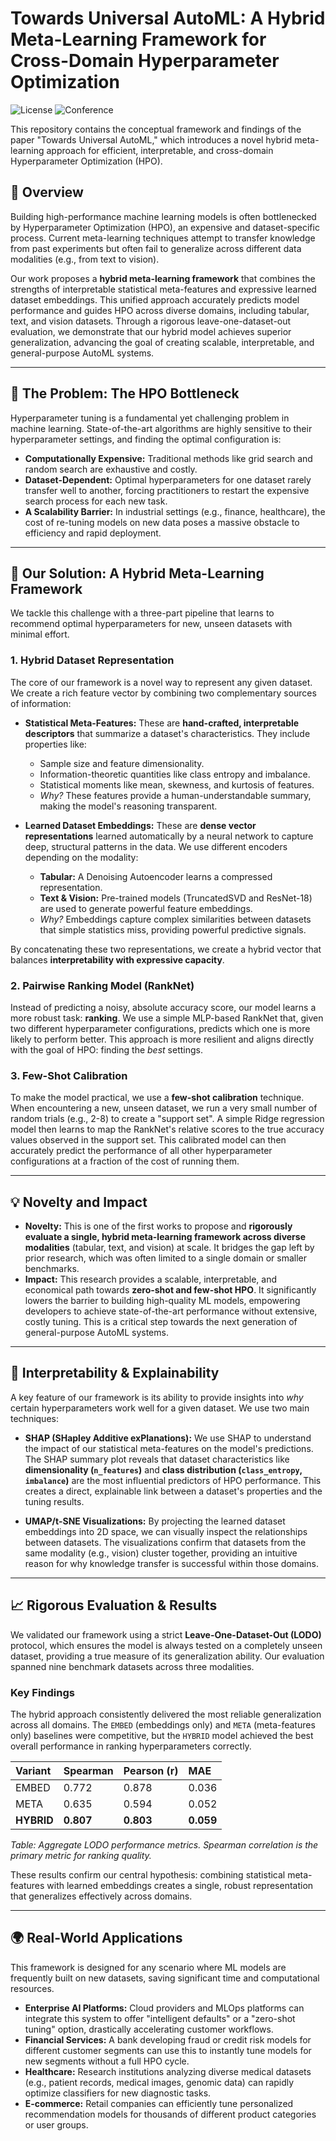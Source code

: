# Towards Universal AutoML: A Hybrid Meta-Learning Framework for Cross-Domain Hyperparameter Optimization
![License](https://img.shields.io/badge/license-MIT-blue)
![Conference](https://img.shields.io/badge/Conference-CODS_COMAD_'25-purple)

This repository contains the conceptual framework and findings of the paper "Towards Universal AutoML," which introduces a novel hybrid meta-learning approach for efficient, interpretable, and cross-domain Hyperparameter Optimization (HPO).

## 📝 Overview

Building high-performance machine learning models is often bottlenecked by Hyperparameter Optimization (HPO), an expensive and dataset-specific process. Current meta-learning techniques attempt to transfer knowledge from past experiments but often fail to generalize across different data modalities (e.g., from text to vision).

Our work proposes a **hybrid meta-learning framework** that combines the strengths of interpretable statistical meta-features and expressive learned dataset embeddings. This unified approach accurately predicts model performance and guides HPO across diverse domains, including tabular, text, and vision datasets. Through a rigorous leave-one-dataset-out evaluation, we demonstrate that our hybrid model achieves superior generalization, advancing the goal of creating scalable, interpretable, and general-purpose AutoML systems.

---

## 🎯 The Problem: The HPO Bottleneck

Hyperparameter tuning is a fundamental yet challenging problem in machine learning. State-of-the-art algorithms are highly sensitive to their hyperparameter settings, and finding the optimal configuration is:
* **Computationally Expensive:** Traditional methods like grid search and random search are exhaustive and costly.
* **Dataset-Dependent:** Optimal hyperparameters for one dataset rarely transfer well to another, forcing practitioners to restart the expensive search process for each new task.
* **A Scalability Barrier:** In industrial settings (e.g., finance, healthcare), the cost of re-tuning models on new data poses a massive obstacle to efficiency and rapid deployment.

---

## 🚀 Our Solution: A Hybrid Meta-Learning Framework

We tackle this challenge with a three-part pipeline that learns to recommend optimal hyperparameters for new, unseen datasets with minimal effort.

### 1. Hybrid Dataset Representation
The core of our framework is a novel way to represent any given dataset. We create a rich feature vector by combining two complementary sources of information:

* **Statistical Meta-Features:** These are **hand-crafted, interpretable descriptors** that summarize a dataset's characteristics. They include properties like:
    * Sample size and feature dimensionality.
    * Information-theoretic quantities like class entropy and imbalance.
    * Statistical moments like mean, skewness, and kurtosis of features.
    * *Why?* These features provide a human-understandable summary, making the model's reasoning transparent.

* **Learned Dataset Embeddings:** These are **dense vector representations** learned automatically by a neural network to capture deep, structural patterns in the data. We use different encoders depending on the modality:
    * **Tabular:** A Denoising Autoencoder learns a compressed representation.
    * **Text & Vision:** Pre-trained models (TruncatedSVD and ResNet-18) are used to generate powerful feature embeddings.
    * *Why?* Embeddings capture complex similarities between datasets that simple statistics miss, providing powerful predictive signals.

By concatenating these two representations, we create a hybrid vector that balances **interpretability with expressive capacity**.

### 2. Pairwise Ranking Model (RankNet)
Instead of predicting a noisy, absolute accuracy score, our model learns a more robust task: **ranking**. We use a simple MLP-based RankNet that, given two different hyperparameter configurations, predicts which one is more likely to perform better. This approach is more resilient and aligns directly with the goal of HPO: finding the *best* settings.

### 3. Few-Shot Calibration
To make the model practical, we use a **few-shot calibration** technique. When encountering a new, unseen dataset, we run a very small number of random trials (e.g., 2-8) to create a "support set". A simple Ridge regression model then learns to map the RankNet's relative scores to the true accuracy values observed in the support set. This calibrated model can then accurately predict the performance of all other hyperparameter configurations at a fraction of the cost of running them.

---

## 💡 Novelty and Impact

* **Novelty:** This is one of the first works to propose and **rigorously evaluate a single, hybrid meta-learning framework across diverse modalities** (tabular, text, and vision) at scale. It bridges the gap left by prior research, which was often limited to a single domain or smaller benchmarks.
* **Impact:** This research provides a scalable, interpretable, and economical path towards **zero-shot and few-shot HPO**. It significantly lowers the barrier to building high-quality ML models, empowering developers to achieve state-of-the-art performance without extensive, costly tuning. This is a critical step towards the next generation of general-purpose AutoML systems.

---

## 🧠 Interpretability & Explainability

A key feature of our framework is its ability to provide insights into *why* certain hyperparameters work well for a given dataset. We use two main techniques:

* **SHAP (SHapley Additive exPlanations):** We use SHAP to understand the impact of our statistical meta-features on the model's predictions. The SHAP summary plot reveals that dataset characteristics like **dimensionality (`n_features`)** and **class distribution (`class_entropy`, `imbalance`)** are the most influential predictors of HPO performance. This creates a direct, explainable link between a dataset's properties and the tuning results.

* **UMAP/t-SNE Visualizations:** By projecting the learned dataset embeddings into 2D space, we can visually inspect the relationships between datasets. The visualizations confirm that datasets from the same modality (e.g., vision) cluster together, providing an intuitive reason for why knowledge transfer is successful within those domains.

---

## 📈 Rigorous Evaluation & Results

We validated our framework using a strict **Leave-One-Dataset-Out (LODO)** protocol, which ensures the model is always tested on a completely unseen dataset, providing a true measure of its generalization ability. Our evaluation spanned nine benchmark datasets across three modalities.

### Key Findings
The hybrid approach consistently delivered the most reliable generalization across all domains. The `EMBED` (embeddings only) and `META` (meta-features only) baselines were competitive, but the `HYBRID` model achieved the best overall performance in ranking hyperparameters correctly.

| Variant | Spearman  | Pearson (r) | MAE |
| :--- | :--- | :--- | :--- |
| EMBED | 0.772  | 0.878 | 0.036 |
| META | 0.635  | 0.594 | 0.052 |
| **HYBRID** | **0.807** | **0.803** | **0.059** |
*Table: Aggregate LODO performance metrics. Spearman correlation is the primary metric for ranking quality.*

These results confirm our central hypothesis: combining statistical meta-features with learned embeddings creates a single, robust representation that generalizes effectively across domains.

---

## 🌍 Real-World Applications

This framework is designed for any scenario where ML models are frequently built on new datasets, saving significant time and computational resources.

* **Enterprise AI Platforms:** Cloud providers and MLOps platforms can integrate this system to offer "intelligent defaults" or a "zero-shot tuning" option, drastically accelerating customer workflows.
* **Financial Services:** A bank developing fraud or credit risk models for different customer segments can use this to instantly tune models for new segments without a full HPO cycle.
* **Healthcare:** Research institutions analyzing diverse medical datasets (e.g., patient records, medical images, genomic data) can rapidly optimize classifiers for new diagnostic tasks.
* **E-commerce:** Retail companies can efficiently tune personalized recommendation models for thousands of different product categories or user groups.
